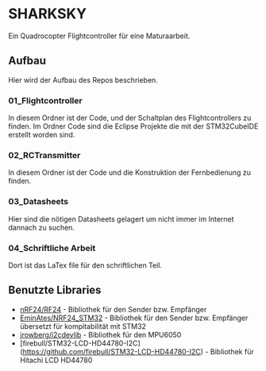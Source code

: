 # SHARKSKY
Ein Quadrocopter Flightcontroller für eine Maturaarbeit.

## Aufbau
Hier wird der Aufbau des Repos beschrieben.

### 01_Flightcontroller
In diesem Ordner ist der Code, und der Schaltplan des Flightcontrollers zu finden. Im Ordner Code sind die Eclipse Projekte die mit der STM32CubeIDE erstellt worden sind.

### 02_RCTransmitter
In diesem Ordner ist der Code und die Konstruktion der Fernbedienung zu finden.
### 03_Datasheets
Hier sind die nötigen Datasheets gelagert um nicht immer im Internet dannach zu suchen.

### 04_Schriftliche Arbeit
Dort ist das LaTex file für den schriftlichen Teil.

## Benutzte Libraries
* [nRF24/RF24](https://github.com/nRF24/RF24) - Bibliothek für den Sender bzw. Empfänger
* [EminAtes/NRF24_STM32](https://github.com/EminAtes/NRF24_STM32) - Bibliothek für den Sender bzw. Empfänger übersetzt für kompitabilität mit STM32
* [jrowberg/i2cdevlib](https://github.com/jrowberg/i2cdevlib) - Bibliothek für den MPU6050
* [firebull/STM32-LCD-HD44780-I2C] (https://github.com/firebull/STM32-LCD-HD44780-I2C) - Bibliothek für Hitachi LCD HD44780 
